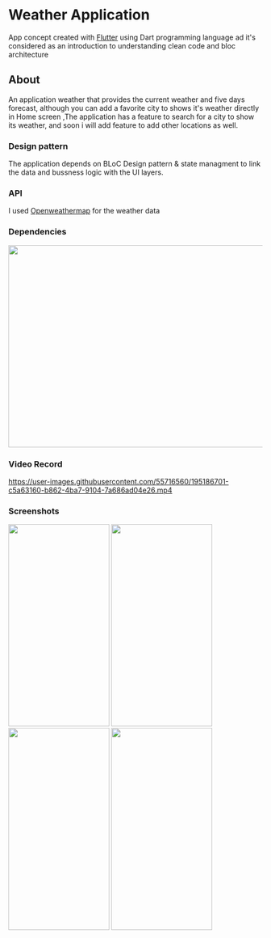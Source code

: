 # Weather Application

App concept created with [Flutter](https://flutter.dev/) using Dart programming language ad it's considered as an introduction to understanding clean code and bloc architecture

## About

An application weather that provides the current weather and five days forecast, although you can add a favorite city to shows it's weather directly in Home screen ,The application has a feature to search for a city to show its weather, and soon i will add feature to add other locations as well.

### Design pattern

The application depends on BLoC Design pattern & state managment to link the data and bussness logic with the UI layers.

### API

I used [Openweathermap](https://openweathermap.org/api) for the weather data

### Dependencies
<p align="left">
<img weather3 src="https://user-images.githubusercontent.com/55716560/195185522-cb17fc37-99c9-4ae3-804c-b388e27b7f07.png" width="600" height="400">
</p>


### Video Record

https://user-images.githubusercontent.com/55716560/195186701-c5a63160-b862-4ba7-9104-7a686ad04e26.mp4






### Screenshots

<p float="center">
 <img Screenshot (98) src="https://user-images.githubusercontent.com/55716560/195186033-5fb32809-d011-4f15-9c87-ba61f239acf3.jpg" width="200" height="400"/>
 <img Screenshot (100) src="https://user-images.githubusercontent.com/55716560/195186071-24dbea45-f4e2-438e-9720-f36b788cb995.jpg" width="200" height="400"/>
 <img Screenshot (99) src="https://user-images.githubusercontent.com/55716560/195186055-5afc93ed-ab03-4f1a-97f3-3a8ad5fbb8e1.jpg" width="200" height="400"/>
  <img Screenshot (99) src="https://user-images.githubusercontent.com/55716560/195188205-f9d8bbd7-a135-465b-9dea-bddaeaf70e04.jpg" width="200" height="400"/>
</p>



